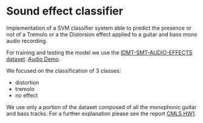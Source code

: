 # Sound effect classifier

Implementation of a SVM classifier system able to predict the presence or not of a Tremolo or a the Distorsion effect applied to a guitar and bass mono audio recording.

For training and testing the model we use the [IDMT-SMT-AUDIO-EFFECTS dataset](https://www.idmt.fraunhofer.de/en/business_units/m2d/smt/audio_effects.html).
[Audio Demo](https://polimi365-my.sharepoint.com/:u:/g/personal/10751438_polimi_it/ESSG1VdlCZVMsWpJDyI5JisBTeKSS_7I16fRfVOw2sIelg?e=JC0Wi9).


We focused on the classification of 3 classes:
- distortion
- tremolo
- no effect

We use only a portion of the dataset composed of all the monophonic guitar and bass tracks. For a further explanation please see the report [CMLS HW1](https://github.com/EllDy96/CarlGang/blob/master/Hw_1/report/CMLS%20HW1.pdf).
